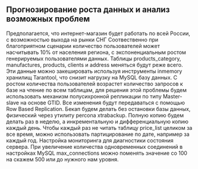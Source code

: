 ## Прогнозирование роста данных и анализ возможных проблем


   Предполагается, что интернет-магазин будет работать по всей России, с возможностью выхода на рынки СНГ
Соотвественно при благоприятном сценарии количество пользователей может насчитывать 10% от населения региона, 
с экспоненциальным ростом генерируемых пользователями данных.
    Таблицы products_category, manufactures, products, clients и address меняться будут реже 
всего. Эти данные можно закешировать используя инструменты inmemory хранилищ Tarantool, что снизит нагрузку на MySQL базу 
данных. С ростом количества пользователей возрастет количество запросов к базе на чтение по всем таблицам, для решения 
этой проблемы будем использовать механизм полусихронной репликации по типу Master-slave на основе GTID. Все 
изменения будут передаваться с помощью Row Based Replication.
    Бекап будем делать без остановки базы данных, физический через утилиту percona xtrabackup. Полную копию будем делать
раз в неделю, а инкрементальную и дифференциальную копию каждый день.
    Чтобы каждый раз не читать таблицу price_list целиком за все время, можно использовать партицирование по дате, например 
за каждый год.
    Настройка мониторинга для диагностики состояния сервера. 
    При увеличение количества одновременных соединений в настройках MySQL max_connections можно поменять значение со 100
на скажем 500 или до нужного нам уровня.   